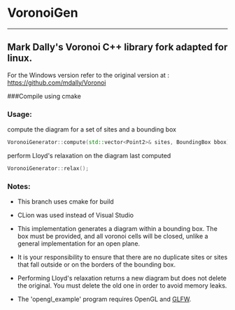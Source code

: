 # VoronoiGen

---------------------------------------------------

##  Mark Dally's Voronoi C++ library fork adapted for linux.

For the Windows version refer to the original version at : https://github.com/mdally/Voronoi 

###Compile using cmake

### Usage:
compute the diagram for a set of sites and a bounding box
```cpp
VoronoiGenerator::compute(std::vector<Point2>& sites, BoundingBox bbox);
```

perform Lloyd's relaxation on the diagram last computed
```cpp
VoronoiGenerator::relax();
```

### Notes:
 * This branch uses cmake for build

 * CLion was used instead of Visual Studio

 * This implementation generates a diagram within a bounding box. The box must be provided, and all voronoi cells will be closed, unlike a general implementation for an open plane.
 
 * It is your responsibility to ensure that there are no duplicate sites or sites that fall outside or on the borders of the bounding box.
	
 * Performing Lloyd's relaxation returns a new diagram but does not delete the original. You must delete the old one in order to avoid memory leaks.

 * The 'opengl_example' program requires OpenGL and [GLFW](http://www.glfw.org). 
 
